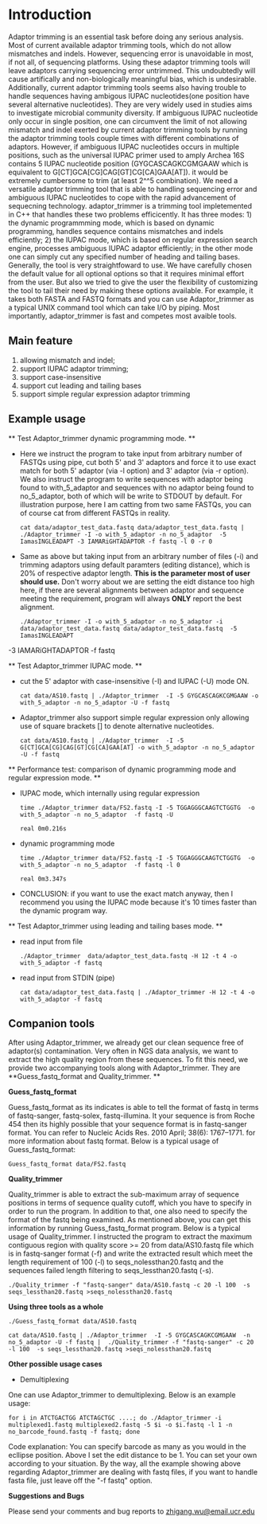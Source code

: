 **Introduction**
================

Adaptor trimming is an essential task before doing any serious analysis. 
Most of current available adaptor trimming tools, which do not allow mismatches and indels. 
However, sequencing error is unavoidable in most, if not all, of sequencing platforms. 
Using these adaptor trimming tools will leave adaptors carrying sequencing 
error untrimmed. This undoubtedly will cause artifically and non-biologically meaningful bias, 
which is undesirable. Additionally, current adaptor trimming  tools seems also having trouble to
handle sequences having ambigous IUPAC nucleotides(one position have several alternative 
nucleotides). They are very widely used in studies aims to investigate microbial 
community diversity. If ambiguous IUPAC nucleotide only occur in single position, one can 
circumvent the limit of not allowing mismatch and indel exerted by current adaptor trimming tools 
by running the adaptor trimming tools couple times with different combinations of adaptors. 
However, if ambiguous IUPAC nucleotides occurs in multiple positions, such as the universal IUPAC
primer used to amply Archea 16S contains 5 IUPAC nucleotide position 
(GYGCASCAGKCGMGAAW which is equivalent to G[CT]GCA[CG]CAG[GT]CG[CA]GAA[AT]). it would be extremely 
cumbersome to trim (at least 2^^5 combination). We need a versatile adaptor trimming tool that 
is able to handling sequencing error and ambiguous IUPAC nucleotides to cope with the rapid 
advancement of sequecning technology. adaptor_trimmer is a trimming tool impletemented in C++ 
that handles these two problems efficicently. It has three modes: 1) the dynamic programmming mode, 
which is based on dynamic programming, handles sequence contains mismatches and indels 
efficiently; 2) the IUPAC mode, which is based on regular expression search engine, processes 
ambiguous IUPAC adaptor efficiently; in the other mode one can simply cut any specified number 
of heading and tailing bases. Generally, the tool is very straightfoward to use. We have 
carefully chosen the default value for all optional options so that it requires minimal effort 
from the user. But also we tried to give the user the flexibility of customizing the tool to 
tail their need by making these options available. For example, it takes both FASTA and FASTQ 
formats and you can use Adaptor_trimmer as a typical UNIX command tool which can take I/O 
by piping. Most importantly, adaptor_trimmer is fast and competes most avaible tools.

**Main feature**
----------------

  1. allowing mismatch and indel;
  2. support IUPAC adaptor trimming;
  3. support case-insensitive
  4. support cut leading and tailing bases
  5. support simple regular expression adaptor trimming

**Example usage**
-----------------

** Test Adaptor_trimmer dynamic programming mode. **

  * Here we instruct the program to take input from arbitrary number of FASTQs using pipe, 
    cut both 5' and 3' adaptors and force it to use exact match for both 5' adaptor (via -l 
    option) and 3' adaptor (via -r option). We also instruct the program to write sequences 
    with adaptor being found to with_5_adaptor and sequences with no adaptor being found to 
    no_5_adaptor, both of which will be write to STDOUT by default. For illustration purpose, 
    here I am catting from two same FASTQs, you can of course cat from different FASTQs in 
    reality.

        cat data/adaptor_test_data.fastq data/adaptor_test_data.fastq | ./Adaptor_trimmer -I -o with_5_adaptor -n no_5_adaptor  -5 IamasINGLEADAPT -3 IAMARiGHTADAPTOR -f fastq -l 0 -r 0

  * Same as above but taking input from an arbitrary number of files (-i) and trimming adaptors 
    using default paramters (editing distance), which is 20% of respective adaptor length. 
    **This is the parameter most of user should use.** Don't worry about we are setting the 
    eidt distance too high here, if there are several alignments between adaptor and sequence 
    meeting the requirement, program will always **ONLY** report the best alignment. 

        ./Adaptor_trimmer -I -o with_5_adaptor -n no_5_adaptor -i data/adaptor_test_data.fastq data/adaptor_test_data.fastq  -5 IamasINGLEADAPT 
-3 IAMARiGHTADAPTOR -f fastq

** Test Adaptor_trimmer IUPAC mode. **

  * cut the 5' adaptor with case-insensitive (-I) and IUPAC (-U) mode ON.
    
        cat data/AS10.fastq | ./Adaptor_trimmer  -I -5 GYGCASCAGKCGMGAAW -o with_5_adaptor -n no_5_adaptor -U -f fastq
 
  * Adaptor_trimmer also support simple regular expression only allowing use of square brackets 
    [] to denote alternative nucleotides. 

        cat data/AS10.fastq | ./Adaptor_trimmer  -I -5 G[CT]GCA[CG]CAG[GT]CG[CA]GAA[AT] -o with_5_adaptor -n no_5_adaptor -U -f fastq  
 
** Performance test: comparison of dynamic programming mode and regular expression mode. **

  * IUPAC mode, which internally using regular expression 
        
        time ./Adaptor_trimmer data/FS2.fastq -I -5 TGGAGGGCAAGTCTGGTG  -o with_5_adaptor -n no_5_adaptor  -f fastq -U
        
        real 0m0.216s

  * dynamic programming mode 
        
        time ./Adaptor_trimmer data/FS2.fastq -I -5 TGGAGGGCAAGTCTGGTG  -o with_5_adaptor -n no_5_adaptor  -f fastq -l 0
        
        real 0m3.347s

  * CONCLUSION: if you want to use the exact match anyway, then I recommend you using the IUPAC mode because it's 10 times 
    faster than the dynamic program way.

** Test Adaptor_trimmer using leading and tailing bases mode. **

  * read input from file 
        
        ./Adaptor_trimmer  data/adaptor_test_data.fastq -H 12 -t 4 -o with_5_adaptor -f fastq

  * read input from STDIN (pipe) 
        
        cat data/adaptor_test_data.fastq | ./Adaptor_trimmer -H 12 -t 4 -o with_5_adaptor -f fastq

**Companion tools**
-----------------

After using Adaptor_trimmer, we already get our clean sequence free of adaptor(s) contamination. Very often in NGS data 
analysis, we want to extract the high quality region from these sequences. To fit this need, we provide two accompanying 
tools along with Adaptor_trimmer. They are **Guess_fastq_format and Quality_trimmer. **


**Guess_fastq_format**

  Guess_fastq_format as its indicates is able to tell the format of fastq in terms of fastq-sanger, fastq-solex, 
  fastq-illumina. It your sequence is from Roche 454 then its highly possible that your sequence format is in fastq-sanger 
  format. You can refer to Nucleic Acids Res. 2010 April; 38(6): 1767–1771. for more information about fastq format. 
  Below is a typical usage of Guess_fastq_format:
    
    Guess_fastq_format data/FS2.fastq 


**Quality_trimmer**
  
  Quality_trimmer is able to extract the sub-maximum array of sequence positions in terms of sequence quality cutoff, which
  you have to specify in order to run the program. In addition to that, one also need to specify the format of the fastq being
  examined. As mentioned above, you can get this information by running Guess_fastq_format program. Below is a typical usage of
  Quality_trimmer. I instructed the program to extract the maximum contiguous region with quality score >= 20 from 
  data/AS10.fastq file which is in fastq-sanger format (-f) and write the extracted result which meet the length requirement of 
  100 (-l) to seqs_nolessthan20.fastq and the sequences failed length filtering to seqs_lessthan20.fastq (-s).

    ./Quality_trimmer -f "fastq-sanger" data/AS10.fastq -c 20 -l 100  -s seqs_lessthan20.fastq >seqs_nolessthan20.fastq



**Using three tools as a whole**

    ./Guess_fastq_format data/AS10.fastq

    cat data/AS10.fastq | ./Adaptor_trimmer  -I -5 GYGCASCAGKCGMGAAW  -n no_5_adaptor -U -f fastq |  ./Quality_trimmer -f "fastq-sanger" -c 20 -l 100  -s seqs_lessthan20.fastq >seqs_nolessthan20.fastq

**Other possible usage cases**

 * Demultiplexing

  One can use Adaptor_trimmer to demultiplexing. Below is an example usage:

    for i in ATCTGACTGG ATCTAGCTGC ....; do ./Adaptor_trimmer -i multiplexed1.fastq multiplexed2.fastq -5 $i -o $i.fastq -l 1 -n no_barcode_found.fastq -f fastq; done
  
  Code explanation: You can specify barcode as many as you would in the ecllipse position. Above I set the edit distance to be 1. 
  You can set your own according to your situation. By the way, all the example showing above regarding Adaptor_trimmer are 
  dealing with fastq files, if you want to handle fasta file, just leave off the "-f fastq" option.

**Suggestions and Bugs**

Please send your comments and bug reports to zhigang.wu@email.ucr.edu


